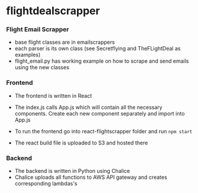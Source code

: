 # flightdealscrapper

### Flight Email Scrapper

* base flight classes are in emailscrappers
* each parser is its own class (see Secretflying and TheFLightDeal as examples)
* flight_email.py has working example on how to scrape and send emails using the new classes

### Frontend

* The frontend is written in React
* The index.js calls App.js which will contain all the necessary components. Create each new component separately and
import into App.js
* To run the frontend go into react-flightscrapper folder and run `npm start`

* The react build file is uploaded to S3 and hosted there

### Backend

* The backend is written in Python using Chalice
* Chalice uploads all functions to AWS API gateway and creates corresponding lambdas's
